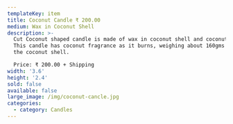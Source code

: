 ```yaml
---
templateKey: item
title: Coconut Candle ₹ 200.00
medium: Wax in Coconut Shell
description: >-
  Cut Coconut shaped candle is made of wax in coconut shell and coconut oil.
  This candle has coconut fragrance as it burns, weighing about 160gms including
  the coconut shell.

  Price: ₹ 200.00 + Shipping
width: '3.6'
height: '2.4'
sold: false
available: false
large_image: /img/coconut-cancle.jpg
categories:
  - category: Candles
---
```


